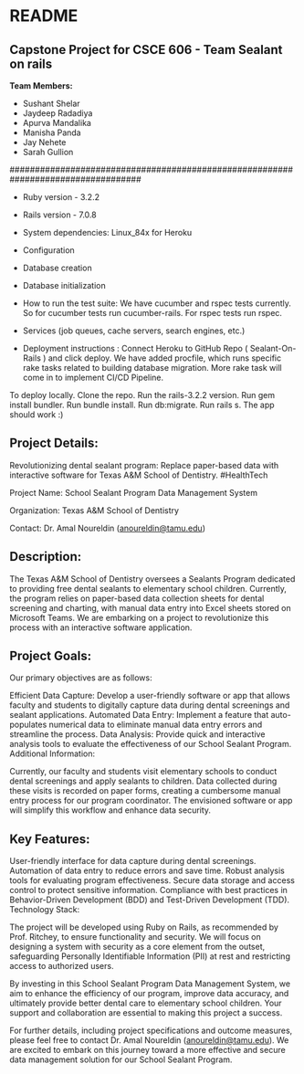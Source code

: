 # README

## Capstone Project for CSCE 606 - Team Sealant on rails

**Team Members:**
- Sushant Shelar
- Jaydeep Radadiya
- Apurva Mandalika
- Manisha Panda
- Jay Nehete
- Sarah Gullion 

##################################################################################
* Ruby version - 3.2.2

* Rails version - 7.0.8

* System dependencies: Linux_84x for Heroku

* Configuration

* Database creation

* Database initialization

* How to run the test suite: We have cucumber and rspec tests currently. So for cucumber tests run cucumber-rails. For rspec tests run rspec.

* Services (job queues, cache servers, search engines, etc.)

* Deployment instructions : Connect Heroku to GitHub Repo ( Sealant-On-Rails ) and click deploy. We have added procfile, which runs specific rake tasks related to building database migration. More rake task will come in to implement CI/CD Pipeline. 

To deploy locally. Clone the repo. Run the rails-3.2.2 version. Run gem install bundler. Run bundle install. Run db:migrate. Run rails s. The app should work :)


## Project Details:

Revolutionizing dental sealant program: Replace paper-based data with interactive software for Texas A&M School of Dentistry. #HealthTech

Project Name: School Sealant Program Data Management System

Organization: Texas A&M School of Dentistry

Contact: Dr. Amal Noureldin (anoureldin@tamu.edu)

## Description:

The Texas A&M School of Dentistry oversees a Sealants Program dedicated to providing free dental sealants to elementary school children. Currently, the program relies on paper-based data collection sheets for dental screening and charting, with manual data entry into Excel sheets stored on Microsoft Teams. We are embarking on a project to revolutionize this process with an interactive software application.

## Project Goals:

Our primary objectives are as follows:

Efficient Data Capture: Develop a user-friendly software or app that allows faculty and students to digitally capture data during dental screenings and sealant applications. Automated Data Entry: Implement a feature that auto-populates numerical data to eliminate manual data entry errors and streamline the process. Data Analysis: Provide quick and interactive analysis tools to evaluate the effectiveness of our School Sealant Program. Additional Information:

Currently, our faculty and students visit elementary schools to conduct dental screenings and apply sealants to children. Data collected during these visits is recorded on paper forms, creating a cumbersome manual entry process for our program coordinator. The envisioned software or app will simplify this workflow and enhance data security.

## Key Features:

User-friendly interface for data capture during dental screenings. Automation of data entry to reduce errors and save time. Robust analysis tools for evaluating program effectiveness. Secure data storage and access control to protect sensitive information. Compliance with best practices in Behavior-Driven Development (BDD) and Test-Driven Development (TDD). Technology Stack:

The project will be developed using Ruby on Rails, as recommended by Prof. Ritchey, to ensure functionality and security. We will focus on designing a system with security as a core element from the outset, safeguarding Personally Identifiable Information (PII) at rest and restricting access to authorized users.

By investing in this School Sealant Program Data Management System, we aim to enhance the efficiency of our program, improve data accuracy, and ultimately provide better dental care to elementary school children. Your support and collaboration are essential to making this project a success.

For further details, including project specifications and outcome measures, please feel free to contact Dr. Amal Noureldin (anoureldin@tamu.edu). We are excited to embark on this journey toward a more effective and secure data management solution for our School Sealant Program.
